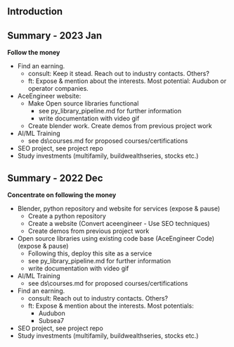 ## Introduction

## Summary - 2023 Jan

**Follow the money**

- Find an earning.
    - consult: Keep it stead. Reach out to industry contacts. Others?
    - ft: Expose & mention about the interests. Most potential: Audubon or operator companies.
- AceEngineer website:
    - Make Open source libraries functional
        - see py_library_pipeline.md for further information
        - write documentation with video gif
    - Create blender work. Create demos from previous project work
- AI/ML Training
    - see  ds\courses.md for proposed courses/certifications
- SEO project, see project repo
- Study investments (multifamily, buildwealthseries, stocks etc.)

## Summary - 2022 Dec

**Concentrate on following the money**

- Blender, python repository and website for services (expose & pause)
    - Create a python repository
    - Create a website (Convert aceengineer - Use SEO techniques)
    - Create demos from previous project work
- Open source libraries using existing code base (AceEngineer Code)  (expose & pause)
    - Following this, deploy this site as a service
    - see py_library_pipeline.md for further information
    - write documentation with video gif
- AI/ML Training
    - see  ds\courses.md for proposed courses/certifications
- Find an earning.
    - consult: Reach out to industry contacts. Others?
    - ft: Expose & mention about the interests. Most potentials:
        - Audubon
        - Subsea7 
- SEO project, see project repo
- Study investments (multifamily, buildwealthseries, stocks etc.)
